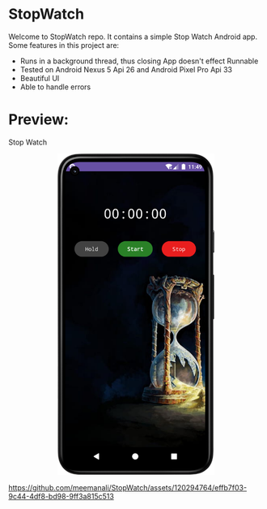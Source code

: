 # StopWatch
Welcome to StopWatch repo. It contains a simple Stop Watch Android app. Some features in this project are:

* Runs in a background thread, thus closing App doesn't effect Runnable
* Tested on Android Nexus 5 Api 26 and Android Pixel Pro Api 33
* Beautiful UI
* Able to handle errors

# Preview:

Stop Watch
<p align="center">
  <img src="https://github.com/meemanali/StopWatch/blob/master/Stop%20Watch.png" alt="Stop Watch" width="310" title="Normal Screen">
</p>

https://github.com/meemanali/StopWatch/assets/120294764/effb7f03-9c44-4df8-bd98-9ff3a815c513
